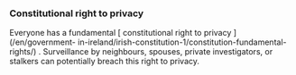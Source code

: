###  **Constitutional right to privacy**

Everyone has a fundamental [ constitutional right to privacy ](/en/government-
in-ireland/irish-constitution-1/constitution-fundamental-rights/) .
Surveillance by neighbours, spouses, private investigators, or stalkers can
potentially breach this right to privacy.
